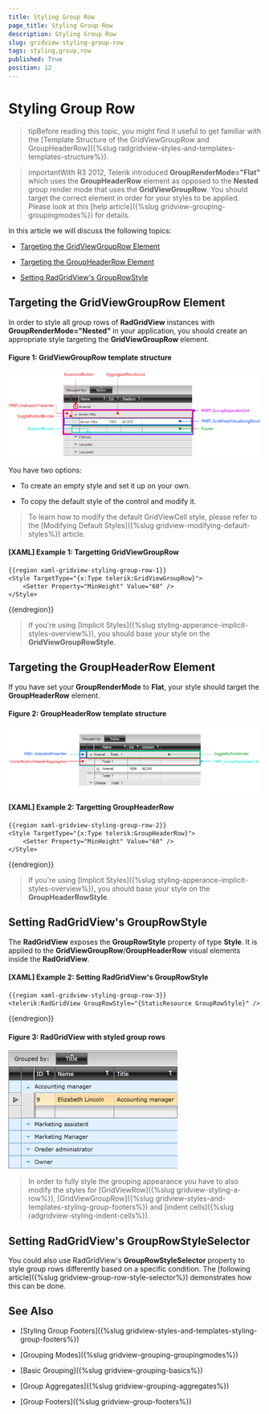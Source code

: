 ```yaml
---
title: Styling Group Row
page_title: Styling Group Row
description: Styling Group Row
slug: gridview-styling-group-row
tags: styling,group,row
published: True
position: 12
---
```


# Styling Group Row

>tipBefore reading this topic, you might find it useful to get familiar with the [Template Structure of the GridViewGroupRow and GroupHeaderRow]({%slug radgridview-styles-and-templates-templates-structure%}).

>importantWith R3 2012, Telerik introduced __GroupRenderMode="Flat"__ which uses the **GroupHeaderRow** element as opposed to the **Nested** group render mode that uses the **GridViewGroupRow**. You should target the correct element in order for your styles to be applied. Please look at this [help article]({%slug gridview-grouping-groupingmodes%}) for details.

In this article we will discuss the following topics:

* [Targeting the GridViewGroupRow Element](#targeting-the-gridviewgrouprow-element)

* [Targeting the GroupHeaderRow Element](#targeting-the-groupheaderrow-element)

* [Setting RadGridView's GroupRowStyle](#setting-radgridviews-grouprowstyle)

## Targeting the GridViewGroupRow Element

In order to style all group rows of __RadGridView__ instances with **GroupRenderMode="Nested"** in your application, you should create an appropriate style targeting the __GridViewGroupRow__ element.

#### __Figure 1: GridViewGroupRow template structure__

![GridViewGroupRow template structure](images/gridview-group-row-template.png)

You have two options:

* To create an empty style and set it up on your own.

* To copy the default style of the control and modify it.

>To learn how to modify the default GridViewCell style, please refer to the [Modifying Default Styles]({%slug gridview-modifying-default-styles%}) article.

#### __[XAML] Example 1: Targetting GridViewGroupRow__

	{{region xaml-gridview-styling-group-row-1}}
	<Style TargetType="{x:Type telerik:GridViewGroupRow}">
	    <Setter Property="MinHeight" Value="60" />
	</Style>
{{endregion}}

>If you're using [Implicit Styles]({%slug styling-apperance-implicit-styles-overview%}), you should base your style on the __GridViewGroupRowStyle__.

## Targeting the GroupHeaderRow Element

If you have set your **GroupRenderMode** to **Flat**, your style should target the __GroupHeaderRow__ element.

#### __Figure 2: GroupHeaderRow template structure__

![GroupHeaderRow template structure](images/gridview-groupheaderrow-template.png)

#### __[XAML] Example 2: Targetting GroupHeaderRow__

	{{region xaml-gridview-styling-group-row-2}}
	<Style TargetType="{x:Type telerik:GroupHeaderRow}">
	    <Setter Property="MinHeight" Value="60" />
	</Style>
{{endregion}}

>If you're using [Implicit Styles]({%slug styling-apperance-implicit-styles-overview%}), you should base your style on the __GroupHeaderRowStyle__.

## Setting RadGridView's GroupRowStyle

The __RadGridView__ exposes the __GroupRowStyle__ property of type __Style__. It is applied to the __GridViewGroupRow__/__GroupHeaderRow__ visual elements inside the __RadGridView__.

#### __[XAML] Example 2: Setting RadGridView's GroupRowStyle__

	{{region xaml-gridview-styling-group-row-3}}
	<telerik:RadGridView GroupRowStyle="{StaticResource GroupRowStyle}" />
{{endregion}}

#### __Figure 3: RadGridView with styled group rows__

![](images/RadGridView_Styles_and_Templates_Styling_GridViewGroupRow_03.png)

>In order to fully style the grouping appearance you have to also modify the styles for [GridViewRow]({%slug gridview-styling-a-row%}), [GridViewGroupRow]({%slug gridview-styles-and-templates-styling-group-footers%}) and [indent cells]({%slug radgridview-styling-indent-cells%}).

## Setting RadGridView's GroupRowStyleSelector

You could also use RadGridView's **GroupRowStyleSelector** property to style group rows differently based on a specific condition. The [following article]({%slug gridview-group-row-style-selector%}) demonstrates how this can be done.

## See Also

 * [Styling Group Footers]({%slug gridview-styles-and-templates-styling-group-footers%})

 * [Grouping Modes]({%slug gridview-grouping-groupingmodes%})

 * [Basic Grouping]({%slug gridview-grouping-basics%})

 * [Group Aggregates]({%slug gridview-grouping-aggregates%})

 * [Group Footers]({%slug gridview-group-footers%})
